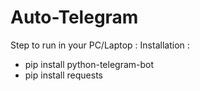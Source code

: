 # Auto-Telegram

Step to run in your PC/Laptop : 
Installation : 
- pip install python-telegram-bot
- pip install requests